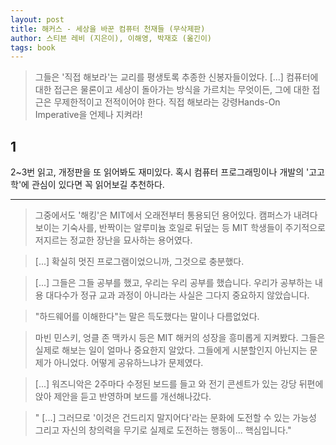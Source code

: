 ```yaml
---
layout: post
title: 해커스 - 세상을 바꾼 컴퓨터 천재들 (무삭제판)
author: 스티븐 레비 (지은이), 이해영, 박재호 (옮긴이)
tags: book
---
```


> 그들은 '직접 해보라'는 교리를 평생토록 추종한 신봉자들이었다. [...] 컴퓨터에 대한 접근은 물론이고 세상이 돌아가는 방식을 가르치는 무엇이든, 그에 대한 접근은 무제한적이고 전적이어야 한다. 직접 해보라는 강령Hands-On Imperative을 언제나 지켜라!

## 1
2~3번 읽고, 개정판을 또 읽어봐도 재미있다. 혹시 컴퓨터 프로그래밍이나 개발의 '고고학'에 관심이 있다면 꼭 읽어보길 추천하다.

----

> 그중에서도 '해킹'은 MIT에서 오래전부터 통용되던 용어있다. 캠퍼스가 내려다 보이는 기숙사를, 반짝이는 알루미늄 호일로 뒤덮는 등 MIT 학생들이 주기적으로 저지르는 정교한 장난을 묘사하는 용어였다.

> [...] 확실히 멋진 프로그램이었으니까, 그것으로 충분했다.

> [...] 그들은 그들 공부를 했고, 우리는 우리 공부를 했습니다. 우리가 공부하는 내용 대다수가 정규 교과 과정이 아니라는 사실은 그다지 중요하지 않았습니다.

> "하드웨어를 이해한다"는 말은 득도했다는 말이나 다름없었다.

> 마빈 민스키, 엉클 존 맥카시 등은 MIT 해커의 성장을 흥미롭게 지켜봤다. 그들은 실제로 해보는 일이 얼마나 중요한지 알았다. 그들에게 시분할인지 아닌지는 문제가 아니었다. 어떻게 공유하느냐가 문제였다.

> [...] 워즈니악은 2주마다 수정된 보드를 들고 와 전기 콘센트가 있는 강당 뒤편에 앉아 제안을 듣고 반영하며 보드를 개선해나갔다.

> " [...] 그러므로 '이것은 건드리지 말지어다'라는 문화에 도전할 수 있는 가능성 그리고 자신의 창의력을 무기로 실제로 도전하는 행동이... 핵심입니다."